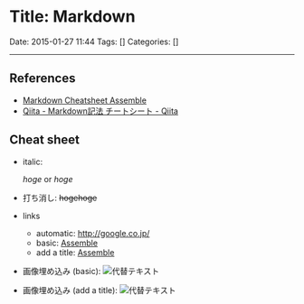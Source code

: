 # Title: Markdown

Date: 2015-01-27 11:44
Tags: []
Categories: []

---

## References

- [Markdown Cheatsheet Assemble](http://assemble.io/docs/Cheatsheet-Markdown.html)
- [Qiita - Markdown記法 チートシート - Qiita](http://qiita.com/Qiita/items/c686397e4a0f4f11683d)

## Cheat sheet

- italic:

    _hoge_
    or
    *hoge*
- 打ち消し:
    ~~hogehoge~~
- links
    - automatic:
        <http://google.co.jp/>
    - basic:
        [Assemble](http://google.co.jp/)
    - add a title:
        [Assemble](http://google.co.jp/ "title!")
- 画像埋め込み (basic):
    ![代替テキスト](画像のURL)
- 画像埋め込み (add a title):
    ![代替テキスト](画像のURL "画像タイトル")

